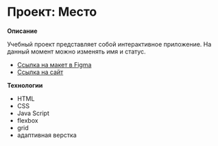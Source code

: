 # Проект: Место

**Описание**

Учебный проект представляет собой интерактивное приложение. На данный момент можно изменять имя и статус.

* [Ссылка на макет в Figma](https://www.figma.com/file/2cn9N9jSkmxD84oJik7xL7/JavaScript.-Sprint-4?node-id=0%3A1)
* [Ссылка на сайт](https://saryunaaa.github.io/mesto/)

**Технологии**

* HTML
* CSS
* Java Script
* flexbox
* grid
* адаптивная верстка